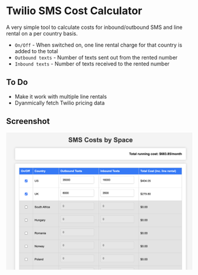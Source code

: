 
# Twilio SMS Cost Calculator

A very simple tool to calculate costs for inbound/outbound SMS and line rental on a per country basis. 

- `On/Off` - When switched on, one line rental charge for that country is added to the total
- `Outbound texts` - Number of texts sent out from the rented number
- `Inbound texts` - Number of texts received to the rented number

## To Do
- Make it work with multiple line rentals
- Dyanmically fetch Twilio pricing data

## Screenshot

![image](https://raw.githubusercontent.com/Bexolo/twilio-sms-cost-calculator/0db18ec956798bd33f8f9ebb71229c8d43f8d60c/UI%20Preview.png)


